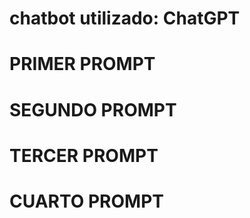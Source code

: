 # chatbot utilizado: ChatGPT

# PRIMER PROMPT
<!-- Eres un experto desarrollador de software, además siempre te has caracterizado por ser muy divertido, ingenioso y creativo a la hora de realizar las tareas encomendadas.
Por favor crea una página web con lógica en JavaScript que invierta el orden de una cadena de texto. 
Te voy a presentar algunos ejemplos para que tengas el contexto:
Ejemplo1: si introduzco “AI4Devs” devuelve “sveD4AI”.
Ejemplo2: si introduzco “otorrinolaringolo2025” devuelve “5202ologniralonirroto”.
Ejemplo3: si introduzco “Colombia es la mejor” devuelve “rojem al se aibmoloc”.

Tener presente los siguientes objetivos para ejecutar la tarea:
1.	Documentar y estructurar toda la información técnica requerida para ejecutar cada una de las acciones de forma que un programador junior le sea fácil de replicar y/o actualizar.
2.	Crear el archivo (index.html), que contendrá la estructura de la página web, incluyendo el campo de texto, los botones y el área de resultado.
3.	Crear el archivo (script.js), que contendrá la lógica para invertir la palabra ingresada y mostrar el resultado en la página.
4.	Como se que eres muy creativo y te gusta sobresalir con tus creaciones divertidas, ten en cuenta lo siguiente:
4.1.	Se requiere un Título en la parte superior con una fuente legible y en idioma inglés que diga “Reverse Sting”. 
4.2.	Se requiere un recuadro estándar para el campo de texto (input), que el usuario ingresara y que tenga un ejemplo predeterminado por defecto con la cadena de texto “Hello, welcome to AI4Devs”. Y si el usuario inicia con el ingreso de texto, estas líneas de caracteres que estaban por defecto, se eliminen y el campo quede con la información que se está ingresando. Solo se puede permitir un máximo de 100 caracteres.
4.3.	Debajo del recuadro del campo de texto (input), ubicar a una distancia optima un botón “Reverse” que ejecutará la acción de invertir el texto ingresado en el recuadro estándar para el campo de texto (input).
4.4.	Debajo del botón “Reverse” ubicar a una distancia optima otro recuadro, pero esta vez sin ninguna margen dibujada para imprimir la respuesta (output).
4.5.	Debajo del recuadro destinado para (output), ubicar a una distancia optima un botón “Copy” que ejecutará la acción de copiar en portapapeles el texto resultante de la salida (output).



Consideraciones:
1.	Ejemplo1: si introduzco “AI4Devs” devuelve “sveD4AI”.
input = AI4Devs
output= sveD4AI
2.	Ejemplo2: si introduzco “otorrinolaringolo2025” devuelve “5202ologniralonirroto”.
input = otorrinolaringolo2025
output= 5202ologniralonirroto
3.	Ejemplo3: si introduzco “Colombia es la mejor” devuelve “rojem al se aibmoloc”.
input = Colombia es la mejor
output= rojem al se aibmoloc

4.	Esta página web tiene un ejemplo de punto de partido con el siguiente index.html:
<!DOCTYPE html>
<html lang="en">
<head>
    <meta charset="UTF-8">
    <meta name="viewport" content="width=device-width, initial-scale=1.0">
    <title>Reverse String</title>    
</head>
<body>
<script src="script.js"></script>
</body>
</html>

Con este anterior html, podrías verificar que todo este alineado hacia la izquierda.

Que el botón de “Reverse” sea de color azul y que contenga la palabra “Reverse” en color blanco y con el icono que represente su acción de color verde en la parte superior derecha del botón “Reverse”.
Que el botón de copiar “Copy” se de color Gris Cemento y que contenga la palabra “Copy” en color blanco y con el icono que represente su acción en la parte derecha del botón “Copy”
5.	Tener presente que si el usuario NO ingresa una cadena de caracteres permitida o al menos lógica (que tenga mínimamente tres letras)
6.	La función creada en el archivo “script.js” debe considerar buenas practicas para el desarrollo y ejecuciones seguras; es decir, debe garantizar que se ingrese texto que explote la ejecución de código JavaScript. 
7.	Tener presente que los caracteres entre comillas (“ ”), en los ejemplos descritos anteriormente solo es para que lo tengas en cuenta de que son cadena de texto.  

Tengo una imagen de ejemplo de como se ve el html, por si te sirve para más contexto: -->


# SEGUNDO PROMPT

<!-- El archivo "style.css", se puede incluir en el "index.html"? -->

# TERCER PROMPT

<!-- Super bien, pero hagamos el área de trabajo un poco más grande, digamos que se acomode al tamaño del monitor del usuario. y agreguemos la funcionalidad de que cuando el usuario use el botón de copiar "Copy", se actualice el recuadro de (input), para que quede disponible para otro ingreso -->

# CUARTO PROMPT

<!-- En cuanto a tamaño me gusto, aunque me faltó:
1- El titulo debe quedar alineado a la izquierda también.
2- Cuando el usuario ejecuta el botón "Copy", en el recuadro de "input" se debe borrar el texto existente y solo debe quedar como al inicio con la palabra "Hello, welcome to AI4Devs" y disponible para otro ingreso. -->
